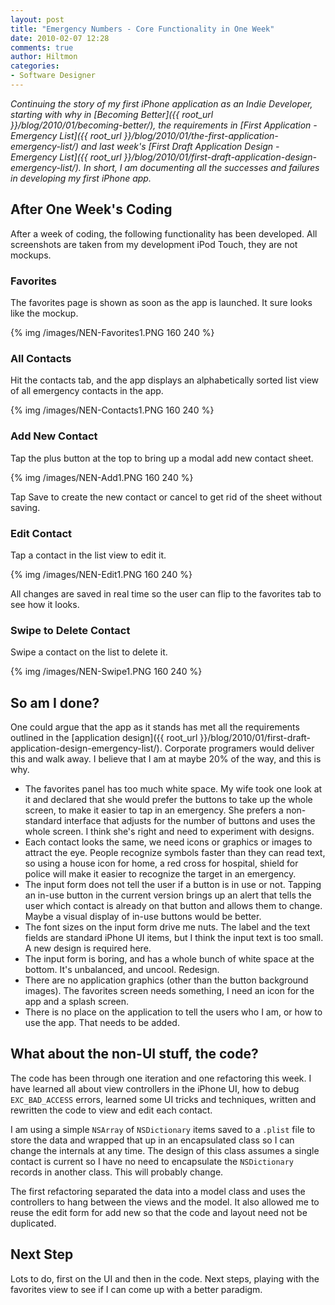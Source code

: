 ```yaml
---
layout: post
title: "Emergency Numbers - Core Functionality in One Week"
date: 2010-02-07 12:28
comments: true
author: Hiltmon
categories:
- Software Designer
---
```


_Continuing the story of my first iPhone application as an Indie Developer, starting with why in [Becoming Better]({{ root_url }}/blog/2010/01/becoming-better/), the requirements in [First Application - Emergency List]({{ root_url }}/blog/2010/01/the-first-application-emergency-list/) and last week's [First Draft Application Design - Emergency List]({{ root_url }}/blog/2010/01/first-draft-application-design-emergency-list/).  In short, I am documenting all the successes and failures in developing my first iPhone app._

## After One Week's Coding

After a week of coding, the following functionality has been developed.  All screenshots are taken from my development iPod Touch, they are not mockups.

### Favorites

The favorites page is shown as soon as the app is launched.  It sure looks like the mockup.

{% img /images/NEN-Favorites1.PNG 160 240 %}

### All Contacts

Hit the contacts tab, and the app displays an alphabetically sorted list view of all emergency contacts in the app.

{% img /images/NEN-Contacts1.PNG 160 240 %}

### Add New Contact

Tap the plus button at the top to bring up a modal add new contact sheet.

{% img /images/NEN-Add1.PNG 160 240 %}

Tap Save to create the new contact or cancel to get rid of the sheet without saving.

### Edit Contact

Tap a contact in the list view to edit it.

{% img /images/NEN-Edit1.PNG 160 240 %}

All changes are saved in real time so the user can flip to the favorites tab to see how it looks.

### Swipe to Delete Contact

Swipe a contact on the list to delete it.

{% img /images/NEN-Swipe1.PNG 160 240 %}

## So am I done?

One could argue that the app as it stands has met all the requirements outlined in the [application design]({{ root_url }}/blog/2010/01/first-draft-application-design-emergency-list/).  Corporate programers would deliver this and walk away.  I believe that I am at maybe 20% of the way, and this is why.
  
* The favorites panel has too much white space.  My wife took one look at it and declared that she would prefer the buttons to take up the whole screen, to make it easier to tap in an emergency.  She prefers a non-standard interface that adjusts for the number of buttons and uses the whole screen.  I think she's right and need to experiment with designs.
* Each contact looks the same, we need icons or graphics or images to attract the eye.  People recognize symbols faster than they can read text, so using a house icon for home, a red cross for hospital, shield for police will make it easier to recognize the target in an emergency.
* The input form does not tell the user if a button is in use or not.  Tapping an in-use button in the current version brings up an alert that tells the user which contact is already on that button and allows them to change.  Maybe a visual display of in-use buttons would be better.
* The font sizes on the input form drive me nuts.  The label and the text fields are standard iPhone UI items, but I think the input text is too small.  A new design is required here.
* The input form is boring, and has a whole bunch of white space at the bottom.  It's unbalanced, and uncool.  Redesign.
* There are no application graphics (other than the button background images).  The favorites screen needs something, I need an icon for the app and a splash screen.
* There is no place on the application to tell the users who I am, or how to use the app.  That needs to be added.

## What about the non-UI stuff, the code?

The code has been through one iteration and one refactoring this week.  I have learned all about view controllers in the iPhone UI, how to debug `EXC_BAD_ACCESS` errors, learned some UI tricks and techniques, written and rewritten the code to view and edit each contact.  

I am using a simple `NSArray` of `NSDictionary` items saved to a `.plist` file to store the data and wrapped that up in an encapsulated class so I can change the internals at any time.  The design of this class assumes a single contact is current so I have no need to encapsulate the `NSDictionary` records in another class.  This will probably change.

The first refactoring separated the data into a model class and uses the controllers to hang between the views and the model.  It also allowed me to reuse the edit form for add new so that the code and layout need not be duplicated.

## Next Step

Lots to do, first on the UI and then in the code.  Next steps, playing with the favorites view to see if I can come up with a better paradigm.

